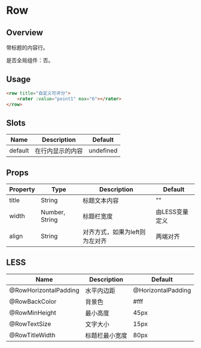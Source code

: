 # Row

## Overview

带标题的内容行。

是否全局组件：否。

## Usage

```html
<row title="自定义可评分">
    <rater :value="point1" max="6"></rater>
</row>
```

## Slots

| Name | Description | Default |
| ----- | ----- | ----- |
| default | 在行内显示的内容 | undefined |

## Props

| Property | Type | Description | Default |
| ----- | ----- | ----- | ----- |
| title | String | 标题文本内容 | "" |
| width | Number, String | 标题栏宽度 | 由LESS变量定义 |
| align | String | 对齐方式，如果为left则为左对齐 | 两端对齐 |

## LESS

| Name | Description | Default |
| ----- | ----- | ----- |
| @RowHorizontalPadding | 水平内边距 | @HorizontalPadding |
| @RowBackColor | 背景色 | \#fff |
| @RowMinHeight | 最小高度 | 45px |
| @RowTextSize | 文字大小 | 15px |
| @RowTitleWidth | 标题栏最小宽度 | 80px |